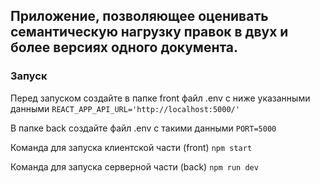 ## Приложение, позволяющее оценивать семантическую нагрузку правок в двух и более версиях одного документа.

### Запуск
Перед запуском создайте в папке front файл .env с ниже указанными данными
```REACT_APP_API_URL='http://localhost:5000/'```

В папке back создайте файл .env с такими данными
```PORT=5000```

Команда для запуска клиентской части (front)
```npm start```

Команда для запуска серверной части (back)
```npm run dev```
